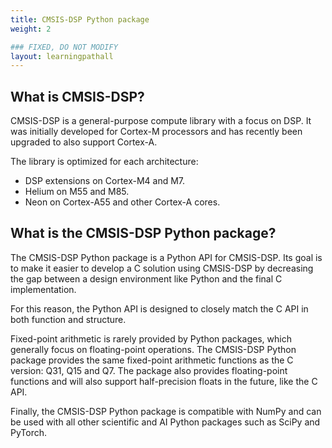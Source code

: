 ```yaml
---
title: CMSIS-DSP Python package
weight: 2

### FIXED, DO NOT MODIFY
layout: learningpathall
---
```


## What is CMSIS-DSP?

CMSIS-DSP is a general-purpose compute library with a focus on DSP. It was initially developed for Cortex-M processors and has recently been upgraded to also support Cortex-A.

The library is optimized for each architecture:

- DSP extensions on Cortex-M4 and M7.
- Helium on M55 and M85.
- Neon on Cortex-A55 and other Cortex-A cores.

## What is the CMSIS-DSP Python package?

The CMSIS-DSP Python package is a Python API for CMSIS-DSP. Its goal is to make it easier to develop a C solution using CMSIS-DSP by decreasing the gap between a design environment like Python and the final C implementation.

For this reason, the Python API is designed to closely match the C API in both function and structure.

Fixed-point arithmetic is rarely provided by Python packages, which generally focus on floating-point operations. The CMSIS-DSP Python package provides the same fixed-point arithmetic functions as the C version: Q31, Q15 and Q7. The package also provides floating-point functions and will also support half-precision floats in the future, like the C API.

Finally, the CMSIS-DSP Python package is compatible with NumPy and can be used with all other scientific and AI Python packages such as SciPy and PyTorch.

